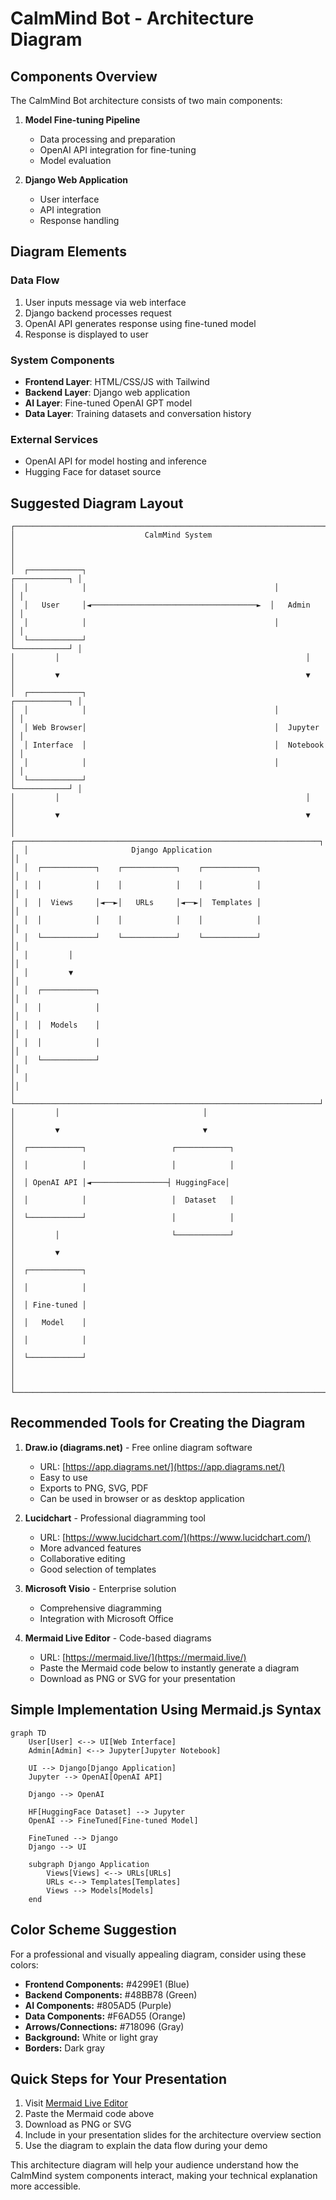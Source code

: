 # CalmMind Bot - Architecture Diagram

## Components Overview

The CalmMind Bot architecture consists of two main components:

1. **Model Fine-tuning Pipeline**
   - Data processing and preparation
   - OpenAI API integration for fine-tuning
   - Model evaluation

2. **Django Web Application**
   - User interface
   - API integration
   - Response handling

## Diagram Elements

### Data Flow
1. User inputs message via web interface
2. Django backend processes request
3. OpenAI API generates response using fine-tuned model
4. Response is displayed to user

### System Components
- **Frontend Layer**: HTML/CSS/JS with Tailwind
- **Backend Layer**: Django web application
- **AI Layer**: Fine-tuned OpenAI GPT model
- **Data Layer**: Training datasets and conversation history

### External Services
- OpenAI API for model hosting and inference
- Hugging Face for dataset source

## Suggested Diagram Layout

```
┌─────────────────────────────────────────────────────────────────────────┐
│                             CalmMind System                              │
│                                                                         │
│  ┌────────────┐                                          ┌────────────┐ │
│  │            │                                          │            │ │
│  │   User     │◄─────────────────────────────────────►  │   Admin    │ │
│  │            │                                          │            │ │
│  └────────────┘                                          └────────────┘ │
│         │                                                       │       │
│         ▼                                                       ▼       │
│  ┌────────────┐                                          ┌────────────┐ │
│  │            │                                          │            │ │
│  │ Web Browser│                                          │  Jupyter   │ │
│  │ Interface  │                                          │  Notebook  │ │
│  │            │                                          │            │ │
│  └────────────┘                                          └────────────┘ │
│         │                                                       │       │
│         ▼                                                       ▼       │
│  ┌────────────────────────────────────────────────────────────────────┐│
│  │                       Django Application                           ││
│  │  ┌────────────┐    ┌────────────┐    ┌────────────┐               ││
│  │  │            │    │            │    │            │               ││
│  │  │  Views     │◄──►│   URLs     │◄──►│  Templates │               ││
│  │  │            │    │            │    │            │               ││
│  │  └────────────┘    └────────────┘    └────────────┘               ││
│  │         │                                                          ││
│  │         ▼                                                          ││
│  │  ┌────────────┐                                                    ││
│  │  │            │                                                    ││
│  │  │  Models    │                                                    ││
│  │  │            │                                                    ││
│  │  └────────────┘                                                    ││
│  │                                                                    ││
│  └────────────────────────────────────────────────────────────────────┘│
│         │                                │                              │
│         ▼                                ▼                              │
│  ┌────────────┐                   ┌────────────┐                       │
│  │            │                   │            │                       │
│  │ OpenAI API │◄─────────────────┤ HuggingFace│                       │
│  │            │                   │  Dataset   │                       │
│  └────────────┘                   │            │                       │
│         │                         └────────────┘                       │
│         ▼                                                              │
│  ┌────────────┐                                                        │
│  │            │                                                        │
│  │ Fine-tuned │                                                        │
│  │   Model    │                                                        │
│  │            │                                                        │
│  └────────────┘                                                        │
│                                                                         │
└─────────────────────────────────────────────────────────────────────────┘
```

## Recommended Tools for Creating the Diagram

1. **Draw.io (diagrams.net)** - Free online diagram software
   - URL: [https://app.diagrams.net/](https://app.diagrams.net/)
   - Easy to use
   - Exports to PNG, SVG, PDF
   - Can be used in browser or as desktop application

2. **Lucidchart** - Professional diagramming tool
   - URL: [https://www.lucidchart.com/](https://www.lucidchart.com/)
   - More advanced features
   - Collaborative editing
   - Good selection of templates

3. **Microsoft Visio** - Enterprise solution
   - Comprehensive diagramming
   - Integration with Microsoft Office

4. **Mermaid Live Editor** - Code-based diagrams
   - URL: [https://mermaid.live/](https://mermaid.live/)
   - Paste the Mermaid code below to instantly generate a diagram
   - Download as PNG or SVG for your presentation

## Simple Implementation Using Mermaid.js Syntax

```mermaid
graph TD
    User[User] <--> UI[Web Interface]
    Admin[Admin] <--> Jupyter[Jupyter Notebook]
    
    UI --> Django[Django Application]
    Jupyter --> OpenAI[OpenAI API]
    
    Django --> OpenAI
    
    HF[HuggingFace Dataset] --> Jupyter
    OpenAI --> FineTuned[Fine-tuned Model]
    
    FineTuned --> Django
    Django --> UI
    
    subgraph Django Application
        Views[Views] <--> URLs[URLs]
        URLs <--> Templates[Templates]
        Views --> Models[Models]
    end
```

## Color Scheme Suggestion

For a professional and visually appealing diagram, consider using these colors:

- **Frontend Components:** #4299E1 (Blue)
- **Backend Components:** #48BB78 (Green)
- **AI Components:** #805AD5 (Purple)
- **Data Components:** #F6AD55 (Orange)
- **Arrows/Connections:** #718096 (Gray)
- **Background:** White or light gray
- **Borders:** Dark gray

## Quick Steps for Your Presentation

1. Visit [Mermaid Live Editor](https://mermaid.live/)
2. Paste the Mermaid code above
3. Download as PNG or SVG
4. Include in your presentation slides for the architecture overview section
5. Use the diagram to explain the data flow during your demo

This architecture diagram will help your audience understand how the CalmMind system components interact, making your technical explanation more accessible.